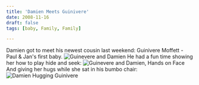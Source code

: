 ```yaml
---
title: 'Damien Meets Guinivere'
date: 2008-11-16
draft: false
tags: [baby, Family, Family]

---
```


Damien got to meet his newest cousin last weekend: Guinivere Moffett - Paul & Jan's first baby. ![Guinevere and Damien](http://farm4.static.flickr.com/3182/3036338560_8eb0754b3a_m.jpg) He had a fun time showing her how to play hide and seek: ![Guinevere and Damien, Hands on Face](http://farm4.static.flickr.com/3142/3036340874_8756291b6f_m.jpg) And giving her hugs while she sat in his bumbo chair: ![Damien Hugging Guinivere](http://farm4.static.flickr.com/3246/3035517225_ef628e7691_m.jpg)